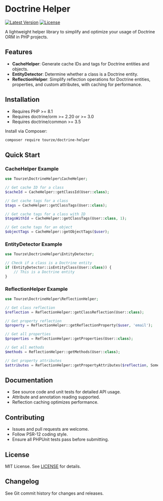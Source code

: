 # Doctrine Helper

[![Latest Version](https://img.shields.io/packagist/v/tourze/doctrine-helper.svg)](https://packagist.org/packages/tourze/doctrine-helper)
[![License](https://img.shields.io/badge/license-MIT-blue.svg)](LICENSE)

A lightweight helper library to simplify and optimize your usage of Doctrine ORM in PHP projects.

## Features

- **CacheHelper**: Generate cache IDs and tags for Doctrine entities and objects.
- **EntityDetector**: Determine whether a class is a Doctrine entity.
- **ReflectionHelper**: Simplify reflection operations for Doctrine entities, properties, and custom attributes, with caching for performance.

## Installation

- Requires PHP >= 8.1
- Requires doctrine/orm >= 2.20 or >= 3.0
- Requires doctrine/common >= 3.5

Install via Composer:

```bash
composer require tourze/doctrine-helper
```

## Quick Start

### CacheHelper Example

```php
use Tourze\DoctrineHelper\CacheHelper;

// Get cache ID for a class
$cacheId = CacheHelper::getClassId(User::class);

// Get cache tags for a class
$tags = CacheHelper::getClassTags(User::class);

// Get cache tags for a class with ID
$tagsWithId = CacheHelper::getClassTags(User::class, 1);

// Get cache tags for an object
$objectTags = CacheHelper::getObjectTags($user);
```

### EntityDetector Example

```php
use Tourze\DoctrineHelper\EntityDetector;

// Check if a class is a Doctrine entity
if (EntityDetector::isEntityClass(User::class)) {
    // This is a Doctrine entity
}
```

### ReflectionHelper Example

```php
use Tourze\DoctrineHelper\ReflectionHelper;

// Get class reflection
$reflection = ReflectionHelper::getClassReflection(User::class);

// Get property reflection
$property = ReflectionHelper::getReflectionProperty($user, 'email');

// Get all properties
$properties = ReflectionHelper::getProperties(User::class);

// Get all methods
$methods = ReflectionHelper::getMethods(User::class);

// Get property attributes
$attributes = ReflectionHelper::getPropertyAttributes($reflection, SomeAttribute::class);
```

## Documentation

- See source code and unit tests for detailed API usage.
- Attribute and annotation reading supported.
- Reflection caching optimizes performance.

## Contributing

- Issues and pull requests are welcome.
- Follow PSR-12 coding style.
- Ensure all PHPUnit tests pass before submitting.

## License

MIT License. See [LICENSE](LICENSE) for details.

## Changelog

See Git commit history for changes and releases.
